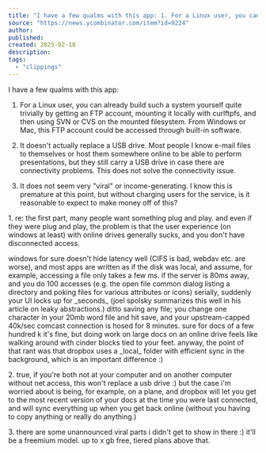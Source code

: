 ```yaml
---
title: "I have a few qualms with this app: 1. For a Linux user, you can already build su... | Hacker News"
source: "https://news.ycombinator.com/item?id=9224"
author:
published:
created: 2025-02-10
description:
tags:
  - "clippings"
---
```

I have a few qualms with this app:

1. For a Linux user, you can already build such a system yourself quite trivially by getting an FTP account, mounting it locally with curlftpfs, and then using SVN or CVS on the mounted filesystem. From Windows or Mac, this FTP account could be accessed through built-in software.

2. It doesn't actually replace a USB drive. Most people I know e-mail files to themselves or host them somewhere online to be able to perform presentations, but they still carry a USB drive in case there are connectivity problems. This does not solve the connectivity issue.

3. It does not seem very "viral" or income-generating. I know this is premature at this point, but without charging users for the service, is it reasonable to expect to make money off of this?

1\. re: the first part, many people want something plug and play. and even if they were plug and play, the problem is that the user experience (on windows at least) with online drives generally sucks, and you don't have disconnected access.

windows for sure doesn't hide latency well (CIFS is bad, webdav etc. are worse), and most apps are written as if the disk was local, and assume, for example, accessing a file only takes a few ms. if the server is 80ms away, and you do 100 accesses (e.g. the open file common dialog listing a directory and poking files for various attributes or icons) serially, suddenly your UI locks up for \_seconds\_ (joel spolsky summarizes this well in his article on leaky abstractions.) ditto saving any file; you change one character in your 20mb word file and hit save, and your upstream-capped 40k/sec comcast connection is hosed for 8 minutes. sure for docs of a few hundred k it's fine, but doing work on large docs on an online drive feels like walking around with cinder blocks tied to your feet. anyway, the point of that rant was that dropbox uses a \_local\_ folder with efficient sync in the background, which is an important difference :)

2\. true, if you're both not at your computer and on another computer without net access, this won't replace a usb drive :) but the case i'm worried about is being, for example, on a plane, and dropbox will let you get to the most recent version of your docs at the time you were last connected, and will sync everything up when you get back online (without you having to copy anything or really do anything.)

3\. there are some unannounced viral parts i didn't get to show in there :) it'll be a freemium model. up to x gb free, tiered plans above that.